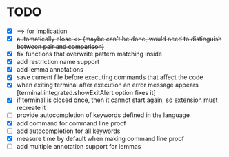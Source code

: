 # TODO

- [x] ==> for implication
- [x] ~~automatically close <> (maybe can't be done, would need to distinguish between pair and comparison)~~
- [x] fix functions that overwrite pattern matching inside
- [x] add restriction name support
- [x] add lemma annotations
- [x] save current file before executing commands that affect the code
- [x] when exiting terminal after execution an error message appears [terminal.integrated.showExitAlert option fixes it]
- [x] if terminal is closed once, then it cannot start again, so extension must recreate it
- [ ] provide autocompletion of keywords defined in the language
- [x] add command for command line proof
- [ ] add autocompletion for all keywords
- [x] measure time by default when making command line proof
- [ ] add multiple annotation support for lemmas
